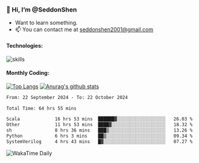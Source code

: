 ### 👋 Hi, I’m @SeddonShen
- Want to learn something.
- 📫 You can contact me at seddonshen2001@gmail.com

#### Technologies:

![skills](https://skillicons.dev/icons?i=scala,js,html,css,bootstrap,jquery,c,cpp,cloudflare,django,docker,flask,git,github,githubactions,linux,latex,mysql,nodejs,ps,php,pr,py,raspberrypi,redis,unreal,v,vscode,vue,bash)

#### Monthly Coding:
[![Top Langs](https://github-readme-stats.vercel.app/api/top-langs?username=seddonshen&show_icons=true&locale=en&layout=compact&hide=html&langs_count=8)](https://github.com/SeddonShen/)
[![Anurag's github stats](https://github-readme-stats.vercel.app/api?username=SeddonShen&count_private=true&show_icons=true)](https://github.com/anuraghazra/github-readme-stats)
<!--START_SECTION:waka-->

```txt
From: 22 September 2024 - To: 22 October 2024

Total Time: 64 hrs 55 mins

Scala             16 hrs 53 mins  ██████▓░░░░░░░░░░░░░░░░░░   26.03 %
Other             11 hrs 53 mins  ████▓░░░░░░░░░░░░░░░░░░░░   18.32 %
sh                8 hrs 36 mins   ███▒░░░░░░░░░░░░░░░░░░░░░   13.26 %
Python            6 hrs 3 mins    ██▒░░░░░░░░░░░░░░░░░░░░░░   09.34 %
SystemVerilog     4 hrs 43 mins   █▓░░░░░░░░░░░░░░░░░░░░░░░   07.27 %
```

<!--END_SECTION:waka-->

![WakaTime Daily](https://wakatime.com/share/@seddon2001/61a7e342-5f12-4fea-bf92-1fac161e97d6.svg)
<!---
SeddonShen/SeddonShen is a ✨ special ✨ repository because its `README.md` (this file) appears on your GitHub profile.
You can click the Preview link to take a look at your changes.
--->
